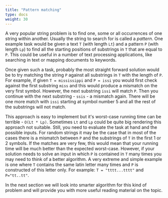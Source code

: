 ```yaml
---
title: "Pattern matching"
type: docs
weight: 30
---
```

A very popular string problem is to find one, some or all occurrences of one string within another. Usually the string to search for is called a *pattern*. One example task would be given a text `T` (with length `Lt`) and a pattern `P` (with length `Lp`) to find all the starting positions of substrings in `T` that are equal to `P`. This could be useful in a number of text processing applications, like searching in text or mapping documents to keywords.

Once given such a task, probably the most straight forward solution would be to try matching the string `P` against all substrings in `T` with the length of `P`. For example, if given `T = mississippi` and `P = issi` you would first check against the first substring `miss` and this would produce a mismatch on the very first symbol. However, the next substring `issi` will match `P`. Then you continue with the next substring - `ssis` - a mismatch again. There will be one more match with `issi` starting at symbol number 5 and all the rest of the substrings will not match.

This approach is easy to implement but it's worst-case running time can be terrible - `O(Lt * Lp)`. Sometimes `Lt` and `Lp` could be quite big rendering this approach not suitable. Still, you need to evaluate the task at hand and the possible inputs. For random strings it may be the case that in most of the cases there is a mismatch between `P` and the substrings of `T` in the first 1 or 2 symbols. If the matches are very few, this would mean that your running time will be much better than the expected worst-case. However, if your solution needs to solve an input in which `P` is contained in `T` many times you may need to think of a better algorithm. A very extreme and simple example is one where `T` contains the same latin letter many times and `P` is constructed of this letter only. For example: `T = "tttt...tttt"` and `P="tt..tt"`.

In the next section we will look into smarter algorithm for this kind of problem and will provide you with more useful reading material on the topic.
